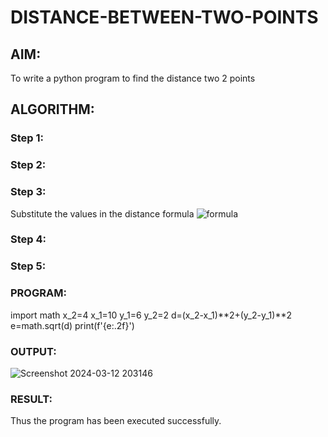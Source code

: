 # DISTANCE-BETWEEN-TWO-POINTS

## AIM:
To write a python program to find the distance two 2 points
## ALGORITHM:
### Step 1: 
### Step 2: 
### Step 3: 
Substitute the values in the distance formula  ![formula](/formula.JPG)
### Step 4: 
### Step 5: 
### PROGRAM:
import math
x_2=4
x_1=10
y_1=6
y_2=2
d=(x_2-x_1)**2+(y_2-y_1)**2
e=math.sqrt(d)
print(f'{e:.2f}')
  


### OUTPUT:
![Screenshot 2024-03-12 203146](https://github.com/ArchanaSharikalHarinarayanan/DISTANCE-BETWEEN-TWO-POINTS/assets/150009432/b4f10f5d-0aab-4849-aea5-d7e7692c43f1)


### RESULT:
Thus the program has been executed successfully.
